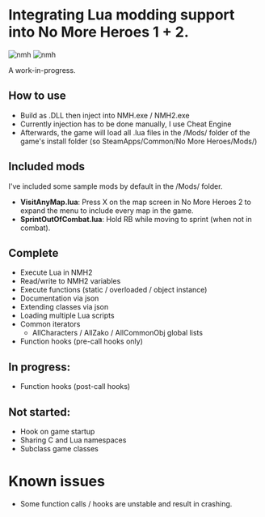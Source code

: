 # Integrating Lua modding support into No More Heroes 1 + 2.

![nmh](https://user-images.githubusercontent.com/42222519/124508418-2ba37200-ddd0-11eb-9fb5-204542c6d18c.gif)
![nmh](https://user-images.githubusercontent.com/42222519/124152059-78671000-da93-11eb-81ec-78e49c51a886.gif)

A work-in-progress.

## How to use
* Build as .DLL then inject into NMH.exe / NMH2.exe
* Currently injection has to be done manually, I use Cheat Engine
* Afterwards, the game will load all .lua files in the /Mods/ folder of the game's install folder (so SteamApps/Common/No More Heroes/Mods/)

## Included mods
I've included some sample mods by default in the /Mods/ folder.
* **VisitAnyMap.lua**: Press X on the map screen in No More Heroes 2 to expand the menu to include every map in the game.
* **SprintOutOfCombat.lua**: Hold RB while moving to sprint (when not in combat).

## Complete
* Execute Lua in NMH2
* Read/write to NMH2 variables
* Execute functions (static / overloaded / object instance)
* Documentation via json
* Extending classes via json
* Loading multiple Lua scripts
* Common iterators
  * AllCharacters / AllZako / AllCommonObj global lists
* Function hooks (pre-call hooks only)

## In progress:
* Function hooks (post-call hooks)

## Not started:
* Hook on game startup
* Sharing C and Lua namespaces
* Subclass game classes

# Known issues
* Some function calls / hooks are unstable and result in crashing.
